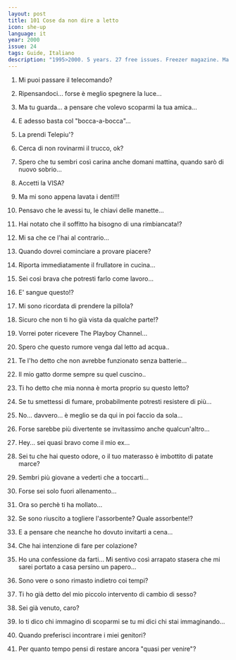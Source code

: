 ```yaml
---
layout: post
title: 101 Cose da non dire a letto
icon: she-up
language: it
year: 2000
issue: 24
tags: Guide, Italiano
description: "1995>2000. 5 years. 27 free issues. Freezer magazine. Ma tu guarda... a pensare che volevo scoparmi la tua amica..."
---
```



1. Mi puoi passare il telecomando?

5. Ripensandoci... forse è meglio spegnere la luce...

7. Ma tu guarda... a pensare che volevo scoparmi la tua amica...

13. E adesso basta col "bocca-a-bocca"...

18. La prendi Telepiu'?

20. Cerca di non rovinarmi il trucco, ok?

23. Spero che tu sembri così carina anche domani mattina, quando sarò di nuovo sobrio...

24. Accetti la VISA?

26. Ma mi sono appena lavata i denti!!!

28. Pensavo che le avessi tu, le chiavi delle manette...

33. Hai notato che il soffitto ha bisogno di una rimbiancata!?

34. Mi sa che ce l'hai al contrario...

35. Quando dovrei cominciare a provare piacere?

36. Riporta immediatamente il frullatore in cucina...

37. Sei così brava che potresti farlo come lavoro...

38. E' sangue questo!?

39. Mi sono ricordata di prendere la pillola?

40. Sicuro che non ti ho già vista da qualche parte!?

41. Vorrei poter ricevere The Playboy Channel...

42. Spero che questo rumore venga dal letto ad acqua..

43. Te l'ho detto che non avrebbe funzionato senza batterie...

44. Il mio gatto dorme sempre su quel cuscino..

45. Ti ho detto che mia nonna è morta proprio su questo letto?

46. Se tu smettessi di fumare, probabilmente potresti resistere di più...

47. No... davvero... è meglio se da qui in poi faccio da sola...

49. Forse sarebbe più divertente se invitassimo anche qualcun'altro...

50. Hey... sei quasi bravo come il mio ex...

52. Sei tu che hai questo odore, o il tuo materasso è imbottito di patate marce?

53. Sembri più giovane a vederti che a toccarti...

54. Forse sei solo fuori allenamento...

57. Ora so perchè ti ha mollato...

60. Se sono riuscito a togliere l'assorbente? Quale assorbente!?

62. E a pensare che neanche ho dovuto invitarti a cena...

63. Che hai intenzione di fare per colazione?

64. Ho una confessione da farti... Mi sentivo così arrapato stasera
che mi sarei portato a casa persino un papero...

69. Sono vere o sono rimasto indietro coi tempi?

76. Ti ho già detto del mio piccolo intervento di cambio di sesso?

82. Sei già venuto, caro?

99. Io ti dico chi immagino di scoparmi se tu mi dici chi stai immaginando...

100. Quando preferisci incontrare i miei genitori?

101. Per quanto tempo pensi di restare ancora "quasi per venire"?
